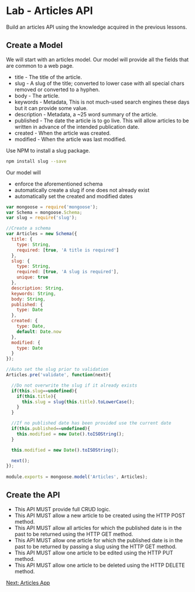 # Lab - Articles API

Build an articles API using the knowledge acquired in the previous lessons. 

## Create a Model
We will start with an articles model. Our model will provide all the fields that are common to a web page.
* title - The title of the article.
* slug - A slug of the title; converted to lower case with all special chars removed or converted to a hyphen.
* body - The article.
* keywords - Metadata, This is not much-used search engines these days but it can provide some value.
* description - Metadata, a ~25 word summary of the article.
* published - The date the article is to go live. This will allow articles to be written in advance of the intended publication date.
* created - When the article was created.
* modified - When the article was last modified.

Use NPM to install a slug package.
```sh
npm install slug --save
```

Our model will 
* enforce the aforementioned schema
* automatically create a slug if one does not already exist
* automatically set the created and modified dates

```js
var mongoose = require('mongoose');
var Schema = mongoose.Schema;
var slug = require('slug');

//Create a schema
var Articles = new Schema({
  title: {
    type: String,
    required: [true, 'A title is required']
  },
  slug: {
    type: String,
    required: [true, 'A slug is required'],
    unique: true
  },
  description: String,
  keywords: String,
  body: String,
  published: {
    type: Date
  },
  created: {
    type: Date,
    default: Date.now
  },
  modified: {
    type: Date
  }
});

//Auto set the slug prior to validation
Articles.pre('validate', function(next){

  //Do not overwrite the slug if it already exists
  if(this.slug==undefined){
    if(this.title){
      this.slug = slug(this.title).toLowerCase();
    }
  }

  //If no published date has been provided use the current date
  if(this.published==undefined){
    this.modified = new Date().toISOString();
  }

  this.modified = new Date().toISOString();

  next();
});
  
module.exports = mongoose.model('Articles', Articles);
```

## Create the API
* This API MUST provide full CRUD logic.
* This API MUST allow a new article to be created using the HTTP POST method.
* This API MUST allow all articles for which the published date is in the past to be returned using the HTTP GET method.
* This API MUST allow one article for which the published date is in the past to be returned by passing a slug using the HTTP GET method.
* This API MUST allow one article to be edited using the HTTP PUT method.
* This API MUST allow one article to be deleted using the HTTP DELETE method.

[Next: Articles App](09-ArticlesApp.md)
